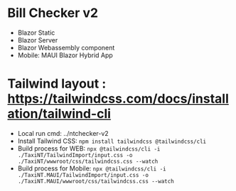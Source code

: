 # Bill Checker v2
- Blazor Static
- Blazor Server
- Blazor Webassembly component
- Mobile: MAUI Blazor Hybrid App
  
# Tailwind layout : https://tailwindcss.com/docs/installation/tailwind-cli
- Local run cmd: ../ntchecker-v2
- Install Tailwind CSS: ```npm install tailwindcss @tailwindcss/cli```
- Build process for WEB: ```npx @tailwindcss/cli -i ./TaxiNT/TailwindImport/input.css -o ./TaxiNT/wwwroot/css/tailwindcss.css --watch```
- Build process for Mobile: ```npx @tailwindcss/cli -i ./TaxiNT.MAUI/TailwindImport/input.css -o ./TaxiNT.MAUI/wwwroot/css/tailwindcss.css --watch```
